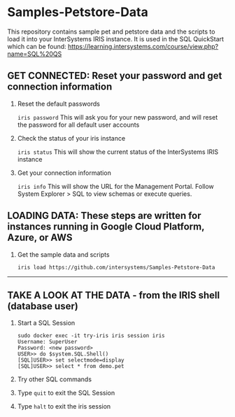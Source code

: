 # Samples-Petstore-Data
This repository contains sample pet and petstore data and the scripts to load it into your InterSystems IRIS instance. It is used in the SQL QuickStart which can be found: https://learning.intersystems.com/course/view.php?name=SQL%20QS

## GET CONNECTED: Reset your password and get connection information

1) Reset the default passwords

	`iris password`
		This will ask you for your new password, and will reset the password for all default user accounts

2) Check the status of your iris instance

	`iris status`
		This will show the current status of the InterSystems IRIS instance
		
3) Get your connection information

	`iris info`
		This will show the URL for the Management Portal. Follow System Explorer > SQL to view schemas or execute queries.

## LOADING DATA: These steps are written for instances running in Google Cloud Platform, Azure, or AWS

1) Get the sample data and scripts
	
	`iris load https://github.com/intersystems/Samples-Petstore-Data`

---
## TAKE A LOOK AT THE DATA - from the IRIS shell (database user)
 
1) Start a SQL Session  

	```
	sudo docker exec -it try-iris iris session iris
	Username: SuperUser
	Password: <new password>
	USER>> do $system.SQL.Shell()
	[SQL]USER>> set selectmode=display
	[SQL]USER>> select * from demo.pet
	```

2) Try other SQL commands
3) Type `quit` to exit the SQL Session
4) Type `halt` to exit the iris session


